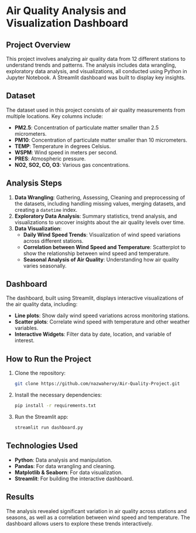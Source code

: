 # Air Quality Analysis and Visualization Dashboard

## Project Overview
This project involves analyzing air quality data from 12 different stations to understand trends and patterns. The analysis includes data wrangling, exploratory data analysis, and visualizations, all conducted using Python in Jupyter Notebook. A Streamlit dashboard was built to display key insights.

## Dataset
The dataset used in this project consists of air quality measurements from multiple locations. Key columns include:
- **PM2.5**: Concentration of particulate matter smaller than 2.5 micrometers.
- **PM10**: Concentration of particulate matter smaller than 10 micrometers.
- **TEMP**: Temperature in degrees Celsius.
- **WSPM**: Wind speed in meters per second.
- **PRES**: Atmospheric pressure.
- **NO2, SO2, CO, O3**: Various gas concentrations.

## Analysis Steps
1. **Data Wrangling**: Gathering, Assessing, Cleaning and preprocessing of the datasets, including handling missing values, merging datasets, and creating a `datetime` index.
2. **Exploratory Data Analysis**: Summary statistics, trend analysis, and visualizations to uncover insights about the air quality levels over time.
3. **Data Visualization**: 
   - **Daily Wind Speed Trends**: Visualization of wind speed variations across different stations.
   - **Correlation between Wind Speed and Temperature**: Scatterplot to show the relationship between wind speed and temperature.
   - **Seasonal Analysis of Air Quality**: Understanding how air quality varies seasonally.

## Dashboard
The dashboard, built using Streamlit, displays interactive visualizations of the air quality data, including:
- **Line plots**: Show daily wind speed variations across monitoring stations.
- **Scatter plots**: Correlate wind speed with temperature and other weather variables.
- **Interactive Widgets**: Filter data by date, location, and variable of interest.

## How to Run the Project
1. Clone the repository:
    ```bash
    git clone https://github.com/nazwahervy/Air-Quality-Project.git
    ```
2. Install the necessary dependencies:
    ```bash
    pip install -r requirements.txt
    ```
3. Run the Streamlit app:
    ```bash
    streamlit run dashboard.py
    ```

## Technologies Used
- **Python**: Data analysis and manipulation.
- **Pandas**: For data wrangling and cleaning.
- **Matplotlib & Seaborn**: For data visualization.
- **Streamlit**: For building the interactive dashboard.

## Results
The analysis revealed significant variation in air quality across stations and seasons, as well as a correlation between wind speed and temperature. The dashboard allows users to explore these trends interactively.

